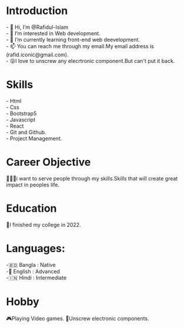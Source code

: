 <h1>Introduction</h1>
- 👋 Hi, I’m @Rafidul-Islam<br>
- 👀 I’m interested in Web development.<br>
- 🌱 I’m currently learning front-end web deevelopment.<br>
- 📫 You can reach me through my email.My email address is (rafid.iconic@gmail.com).<br>
- 😜I love to unscrew any elecrtronic component.But can't put it back.

<h1>Skills</h1>
- Html<br>
- Css<br>
- Bootstrap5<br>
- Javascript<br>
- React<br>
- Git and Github.<br>
- Project Management.<br>

<h1>Career Objective</h1>
👨🏾‍💻i want to serve people through my skills.Skills that will create great impact in peoples life.

<h1>Education</h1>
📖I finished my college in 2022.

<h1>Languages:</h1>
-🇧🇩 Bangla : Native<br>
-🏴󠁧󠁢󠁥󠁮󠁧󠁿 English : Advanced<br>
-🇮🇳 Hindi : Intermediate<br>

<h1>Hobby</h1>
🎮Playing Video games.
🤖Unscrew electronic components.
<!---
Rafidul-Islam/Rafidul-Islam is a ✨ special ✨ repository because its `README.md` (this file) appears on your GitHub profile.
You can click the Preview link to take a look at your changes.
--->

